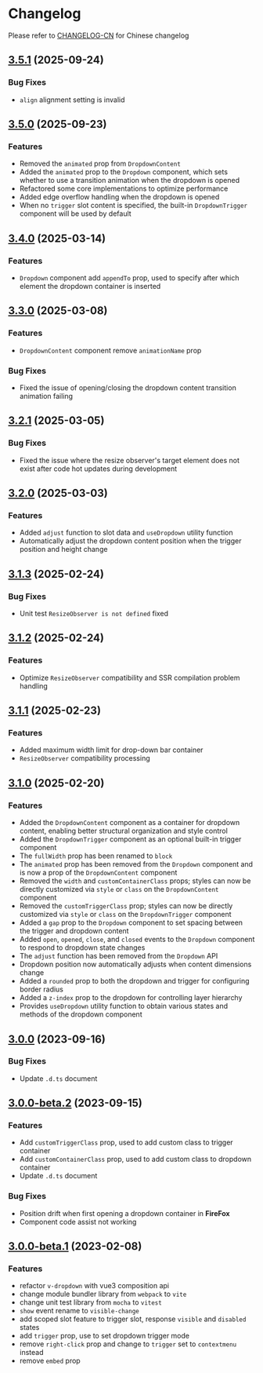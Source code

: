 # Changelog

Please refer to [CHANGELOG-CN](CHANGELOG-CN.md) for Chinese changelog

## [3.5.1](https://github.com/TerryZ/v-dropdown/compare/v3.5.0...v3.5.1) (2025-09-24)

### Bug Fixes

- `align` alignment setting is invalid

## [3.5.0](https://github.com/TerryZ/v-dropdown/compare/v3.4.0...v3.5.0) (2025-09-23)

### Features

- Removed the `animated` prop from `DropdownContent`
- Added the `animated` prop to the `Dropdown` component, which sets whether to use a transition animation when the dropdown is opened
- Refactored some core implementations to optimize performance
- Added edge overflow handling when the dropdown is opened
- When no `trigger` slot content is specified, the built-in `DropdownTrigger` component will be used by default

## [3.4.0](https://github.com/TerryZ/v-dropdown/compare/v3.3.0...v3.4.0) (2025-03-14)

### Features

- `Dropdown` component add `appendTo` prop, used to specify after which element the dropdown container is inserted

## [3.3.0](https://github.com/TerryZ/v-dropdown/compare/v3.2.1...v3.3.0) (2025-03-08)

### Features

- `DropdownContent` component remove `animationName` prop

### Bug Fixes

- Fixed the issue of opening/closing the dropdown content transition animation failing


## [3.2.1](https://github.com/TerryZ/v-dropdown/compare/v3.2.0...v3.2.1) (2025-03-05)

### Bug Fixes

- Fixed the issue where the resize observer's target element does not exist after code hot updates during development

## [3.2.0](https://github.com/TerryZ/v-dropdown/compare/v3.1.3...v3.2.0) (2025-03-03)

### Features

- Added `adjust` function to slot data and `useDropdown` utility function
- Automatically adjust the dropdown content position when the trigger position and height change

## [3.1.3](https://github.com/TerryZ/v-dropdown/compare/v3.1.2...v3.1.3) (2025-02-24)

### Bug Fixes

- Unit test `ResizeObserver is not defined` fixed

## [3.1.2](https://github.com/TerryZ/v-dropdown/compare/v3.1.1...v3.1.2) (2025-02-24)

### Features

- Optimize `ResizeObserver` compatibility and SSR compilation problem handling

## [3.1.1](https://github.com/TerryZ/v-dropdown/compare/v3.1.0...v3.1.1) (2025-02-23)

### Features

- Added maximum width limit for drop-down bar container
- `ResizeObserver` compatibility processing

## [3.1.0](https://github.com/TerryZ/v-dropdown/compare/v3.0.0...v3.1.0) (2025-02-20)

### Features

- Added the `DropdownContent` component as a container for dropdown content, enabling better structural organization and style control
- Added the `DropdownTrigger` component as an optional built-in trigger component
- The `fullWidth` prop has been renamed to `block`
- The `animated` prop has been removed from the `Dropdown` component and is now a prop of the `DropdownContent` component
- Removed the `width` and `customContainerClass` props; styles can now be directly customized via `style` or `class` on the `DropdownContent` component
- Removed the `customTriggerClass` prop; styles can now be directly customized via `style` or `class` on the `DropdownTrigger` component
- Added a `gap` prop to the `Dropdown` component to set spacing between the trigger and dropdown content
- Added `open`, `opened`, `close`, and `closed` events to the `Dropdown` component to respond to dropdown state changes
- The `adjust` function has been removed from the `Dropdown` API
- Dropdown position now automatically adjusts when content dimensions change
- Added a `rounded` prop to both the dropdown and trigger for configuring border radius
- Added a `z-index` prop to the dropdown for controlling layer hierarchy
- Provides `useDropdown` utility function to obtain various states and methods of the dropdown component

## [3.0.0](https://github.com/TerryZ/v-dropdown/compare/v3.0.0-beta.2...v3.0.0) (2023-09-16)

### Bug Fixes

- Update `.d.ts` document

## [3.0.0-beta.2](https://github.com/TerryZ/v-dropdown/compare/v3.0.0-beta.1...v3.0.0-beta.2) (2023-09-15)

### Features

- Add `customTriggerClass` prop, used to add custom class to trigger container
- Add `customContainerClass` prop, used to add custom class to dropdown container
- Update `.d.ts` document

### Bug Fixes

- Position drift when first opening a dropdown container in **FireFox**
- Component code assist not working

## [3.0.0-beta.1](https://github.com/TerryZ/v-dropdown/compare/v2.1.1...v3.0.0-beta.1) (2023-02-08)

### Features

- refactor `v-dropdown` with vue3 composition api
- change module bundler library from `webpack` to `vite`
- change unit test library from `mocha` to `vitest`
- `show` event rename to `visible-change`
- add scoped slot feature to trigger slot, response `visible` and `disabled` states
- add `trigger` prop, use to set dropdown trigger mode
- remove `right-click` prop and change to `trigger` set to `contextmenu` instead
- remove `embed` prop
